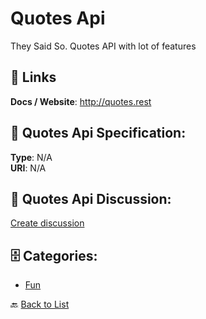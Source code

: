 # Quotes Api


They Said So. Quotes API with lot of features

##  🔗 Links
**Docs / Website**: http://quotes.rest

## 🧬 Quotes Api Specification:
**Type**: N/A  
**URI**: N/A

## 💬 Quotes Api Discussion:
[Create discussion](https://github.com/apis-list/apis-list/discussions/new)

## 🗄️ Categories:
- [Fun](https://github.com/apis-list/apis-list#fun-)




🔙 [Back to List](https://github.com/apis-list/apis-list)
